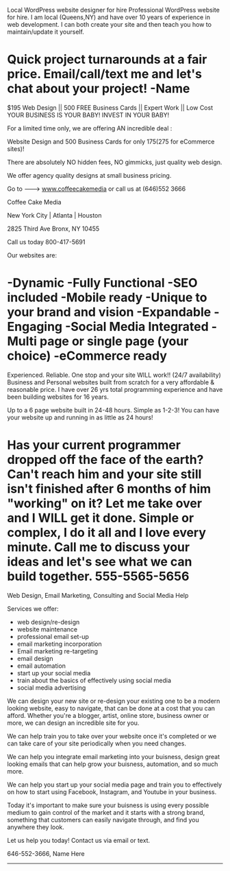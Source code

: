 Local WordPress website designer for hire 
Professional WordPress website for hire. I am local (Queens,NY) and have over 10 years of experience in web development. 
I can both create your site and then teach you how to maintain/update it yourself. 

Quick project turnarounds at a fair price. 
Email/call/text me and let's chat about your project! 
-Name
=================

$195 Web Design || 500 FREE Business Cards || Expert Work || Low Cost
YOUR BUSINESS IS YOUR BABY! INVEST IN YOUR BABY!

For a limited time only, we are offering AN incredible deal :

Website Design and 500 Business Cards for only $175 ($275 for eCommerce sites)!

There are absolutely NO hidden fees, NO gimmicks, just quality web design.

We offer agency quality designs at small business pricing.

Go to ---> www.coffeecakemedia or call us at (646)552 3666

Coffee Cake Media

New York City | Atlanta | Houston

2825 Third Ave Bronx, NY 10455

Call us today 800-417-5691

Our websites are:

-Dynamic
-Fully Functional
-SEO included
-Mobile ready
-Unique to your brand and vision
-Expandable
-Engaging
-Social Media Integrated
-Multi page or single page (your choice)
-eCommerce ready 
=================================
Experienced. Reliable. One stop and your site WILL work!! (24/7 availability)
Business and Personal websites built from scratch for a very affordable & reasonable price. 
I have over 26 yrs total programming experience and have been building websites for 16 years.

Up to a 6 page website built in 24-48 hours. 
Simple as 1-2-3! You can have your website up and running in as little as 24 hours!

Has your current programmer dropped off the face of the earth? 
Can't reach him and your site still isn't finished after 6 months of him "working" on it? 
Let me take over and I WILL get it done.
Simple or complex, I do it all and I love every minute. 
Call me to discuss your ideas and let's see what we can build together. 555-5565-5656 
====================
Web Design, Email Marketing, Consulting and Social Media Help

Services we offer: 
- web design/re-design
- website maintenance
- professional email set-up
- email marketing incorporation
- Email marketing re-targeting
- email design
- email automation
- start up your social media
- train about the basics of effectively using social media
- social media advertising

We can design your new site or re-design your existing one to be a modern looking website, 
easy to navigate, that can be done at a cost that you can afford. Whether you're a blogger, 
artist, online store, business owner or more, we can design an incredible site for you. 

We can help train you to take over your website once it's completed or we can take care of 
your site periodically when you need changes.

We can help you integrate email marketing into your buisness, design great looking emails 
that can help grow your buisness, automation, and so much more. 

We can help you start up your social media page and train you to effectively on how to 
start using Facebook, Instagram, and Youtube in your business. 

Today it's important to make sure your buisness is using every possible medium to gain control 
of the market and it starts with a strong brand, something that customers 
can easily navigate through, and find you anywhere they look. 

Let us help you today! Contact us via email or text. 

646-552-3666, Name Here

---------







